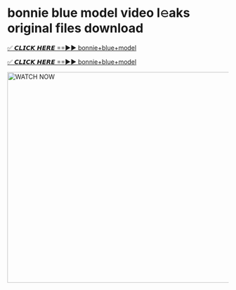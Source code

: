 # bonnie blue model video l𝚎aks original files download

<p><a href="https://mediafirer.com/bonnie+blue+model&ref=titik" rel="nofollow">✅ 𝘾𝙇𝙄𝘾𝙆 𝙃𝙀𝙍𝙀 ==►► bonnie+blue+model</a></p>

<p><a href="https://mediafirer.com/bonnie+blue+model&ref=titik" rel="nofollow">✅ 𝘾𝙇𝙄𝘾𝙆 𝙃𝙀𝙍𝙀 ==►► bonnie+blue+model</a></p>

<p><a rel="nofollow" title="WATCH NOW" href="https://mediafirer.com/bonnie+blue+model&ref=titik"><img border="bonnie+blue+model" height="480" width="854" title="WATCH NOW" alt="WATCH NOW" src="https://i.imgur.com/WiGg2rx.gif"></a></p>